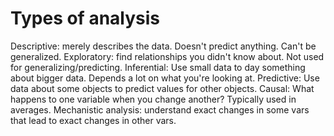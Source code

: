 Types of analysis
=================

Descriptive: merely describes the data. Doesn't predict anything. Can't be generalized.
Exploratory: find relationships you didn't know about. Not used for generalizing/predicting.
Inferential: Use small data to day something about bigger data. Depends a lot on what you're looking at.
Predictive: Use data about some objects to predict values for other objects.
Causal: What happens to one variable when you change another? Typically used in averages.
Mechanistic analysis: understand exact changes in some vars that lead to exact changes in other vars.



